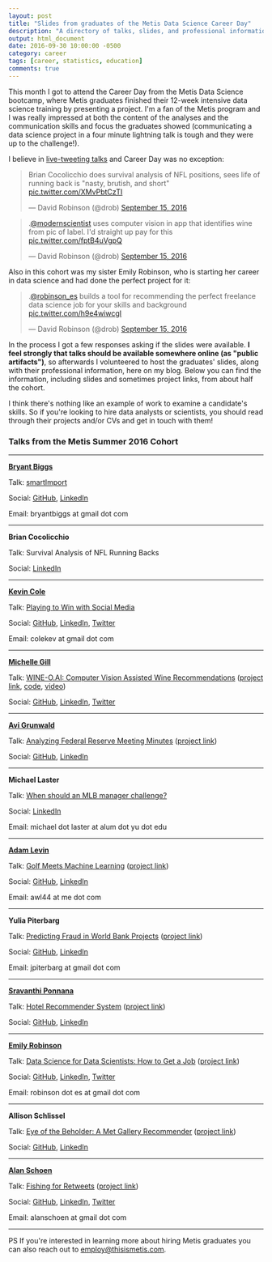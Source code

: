 ```yaml
---
layout: post
title: "Slides from graduates of the Metis Data Science Career Day"
description: "A directory of talks, slides, and professional information from graduates presenting at the Metis bootcamp."
output: html_document
date: 2016-09-30 10:00:00 -0500
category: career
tags: [career, statistics, education]
comments: true
---
```


This month I got to attend the Career Day from the Metis Data Science bootcamp, where Metis graduates finished their 12-week intensive data science training by presenting a project. I'm a fan of the Metis program and I was really impressed at both the content of the analyses and the communication skills and focus the graduates showed (communicating a data science project in a four minute lightning talk is tough and they were up to the challenge!).

I believe in [live-tweeting talks](http://varianceexplained.org/r/user-jsm-conferences/) and Career Day was no exception:

<blockquote class="twitter-tweet" data-lang="en"><p lang="en" dir="ltr">Brian Cocolicchio does survival analysis of NFL positions, sees life of running back is &quot;nasty, brutish, and short&quot; <a href="https://t.co/XMvPbtCzTI">pic.twitter.com/XMvPbtCzTI</a></p>&mdash; David Robinson (@drob) <a href="https://twitter.com/drob/status/776538159366668288">September 15, 2016</a></blockquote>
<script async src="https://platform.twitter.com/widgets.js" charset="utf-8"></script>

<blockquote class="twitter-tweet" data-lang="en"><p lang="en" dir="ltr">.<a href="https://twitter.com/modernscientist">@modernscientist</a> uses computer vision in app that identifies wine from pic of label. I&#39;d straight up pay for this <a href="https://t.co/fptB4uVgpQ">pic.twitter.com/fptB4uVgpQ</a></p>&mdash; David Robinson (@drob) <a href="https://twitter.com/drob/status/776550099837222912">September 15, 2016</a></blockquote>

Also in this cohort was my sister Emily Robinson, who is starting her career in data science and had done the perfect project for it:

<blockquote class="twitter-tweet" data-lang="en"><p lang="en" dir="ltr">.<a href="https://twitter.com/robinson_es">@robinson_es</a> builds a tool for recommending the perfect freelance data science job for your skills and background <a href="https://t.co/h9e4wiwcgI">pic.twitter.com/h9e4wiwcgI</a></p>&mdash; David Robinson (@drob) <a href="https://twitter.com/drob/status/776545558836219904">September 15, 2016</a></blockquote>

In the process I got a few responses asking if the slides were available. **I feel strongly that talks should be available somewhere online (as "public artifacts")**, so afterwards I volunteered to host the graduates' slides, along with their professional information, here on my blog. Below you can find the information, including slides and sometimes project links, from about half the cohort.

I think there's nothing like an example of work to examine a candidate's skills. So if you're looking to hire data analysts or scientists, you should read through their projects and/or CVs and get in touch with them!

### Talks from the Metis Summer 2016 Cohort

-------------

**[Bryant Biggs](https://medium.com/big-data-engineering)**

Talk: [smartImport](https://www.dropbox.com/s/wndz1d0ctk75bwl/smartImport.pdf?dl=0)

Social: [GitHub](https://github.com/bryantbiggs), [LinkedIn](https://www.linkedin.com/in/bryantbiggs)

Email: bryantbiggs at gmail dot com

-------------

**Brian Cocolicchio**

Talk: Survival Analysis of NFL Running Backs

Social: [LinkedIn](https://www.linkedin.com/in/briancocolicchio)

-------------

**[Kevin Cole](https://colekev.github.io/)**

Talk: [Playing to Win with Social Media](https://github.com/colekev/metis-final-project)

Social: [GitHub](https://github.com/colekev), [LinkedIn](https://www.linkedin.com/in/kevin-cole), [Twitter](https://twitter.com/Cole_Kev)

Email: colekev at gmail dot com

-------------

**[Michelle Gill](http://themodernscientist.com)**

Talk: [WINE-O.AI: Computer Vision Assisted Wine Recommendations](http://wineoai.michellelynngill.com/presentation/WINE-O_AI_MLGill.pdf) ([project link](http://wine-o.ai), [code](https://github.com/mlgill/wine-o.ai), [video](http://wineoai.michellelynngill.com/presentation/WINE-O_AI_MLGill.m4v))

Social: [GitHub](https://github.com/mlgill), [LinkedIn](https://www.linkedin.com/in/michellelynngill), [Twitter](https://twitter.com/modernscientist)

-------------

**[Avi Grunwald](asgrunwald.github.io)**

Talk: [Analyzing Federal Reserve Meeting Minutes](https://www.dropbox.com/s/dgpq1krmrg96byt/Analyzing%20Federal%20Reserve%20Meeting%20Minutes.pdf?dl=0) ([project link](FedMinutes.herokuapp.com))

Social: [GitHub](www.github.com/asgrunwald), [LinkedIn](www.linkedin.com/in/asgrunwald)

-------------

**Michael Laster**

Talk: [When should an MLB manager challenge?](https://www.dropbox.com/s/18x6tcfzhgn8u1g/MLBReplay913.key?dl=0)

Social: [LinkedIn](/michael-laster)

Email: michael dot laster at alum dot yu dot edu

-------------

**[Adam Levin](https://adamwlev.github.io/)**

Talk: [Golf Meets Machine Learning](https://github.com/adamwlev/Rank_a_Golfer/blob/master/Golf%20Meets%20Machine%20Learning.pdf) ([project link](https://github.com/adamwlev/Rank_a_Golfer))

Social: [GitHub](https://github.com/adamwlev), [LinkedIn](https://www.linkedin.com/in/adam-levin)

Email: awl44 at me dot com

-------------

**Yulia Piterbarg**

Talk: [Predicting Fraud in World Bank Projects](https://github.com/jpiter/world_bank/blob/master/julia_p_slides.pdf) ([project link](https://github.com/jpiter/world_bank/))

Social: [GitHub](https://github.com/jpiter), [LinkedIn](linkedin.com/in/yulia-piterbarg-5396186)

Email: jpiterbarg at gmail dot com

 
-------------

**[Sravanthi Ponnana](https://psravanthi.github.io)**

Talk: [Hotel Recommender System](https://github.com/psravanthi/Hotel-Recommender-System/blob/master/Hotel_Recommender_System.pptx) ([project link](https://github.com/psravanthi/Hotel-Recommender-System))

Social: [GitHub](https://github.com/psravanthi), [LinkedIn](https://www.linkedin.com/in/sravanthip)


-------------

**[Emily Robinson](robinsones.github.io)**

Talk: [Data Science for Data Scientists: How to Get a Job](https://www.dropbox.com/s/vl2imec648kbzoc/Emily_Final_Presentation.key?dl=0) ([project link](https://github.com/robinsones/Freelancer-Shiny-App))

Social: [GitHub](github.com/robinsones), [LinkedIn](linkedin.com/in/robinsones), [Twitter](https://twitter.com/robinson_es)

Email: robinson dot es at gmail dot com

-------------

**Allison Schlissel**

Talk: [Eye of the Beholder: A Met Gallery Recommender](https://github.com/aschlissel/eye_of_the_beholder/blob/master/allison_final_pdf.pdf) ([project link](https://github.com/aschlissel/eye_of_the_beholder))

Social: [GitHub](https://github.com/aschlissel), [LinkedIn](https://www.linkedin.com/in/allisonschlissel)


-------------

**[Alan Schoen](alanschoen.com)**

Talk: [Fishing for Retweets](http://alanschoen.com/assets/fishing_retweets/twitter_metis_ajs.pdf) ([project link](http://alanschoen.com/assets/fishing_retweets/twitter_metis_ajs.pdf))

Social: [GitHub](https://github.com/alanjschoen), [LinkedIn](https://www.linkedin.com/in/alanschoen), [Twitter](alanschoen)

Email: alanschoen at gmail dot com

-------------

PS If you're interested in learning more about hiring Metis graduates you can also reach out to [employ@thisismetis.com](mailto:employ@thisismetis.com).
